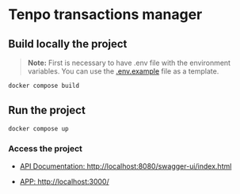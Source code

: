 # Tenpo transactions manager

## Build locally the project

> **Note:** First is necessary to have .env file with the environment variables. You can use the [.env.example](.env.example) file as a template.

```bash
docker compose build
```

## Run the project

```bash
docker compose up
```

### Access the project

- [API Documentation: http://localhost:8080/swagger-ui/index.html](http://localhost:8080/swagger-ui/index.html)

- [APP: http://localhost:3000/](http://localhost:3000/)
